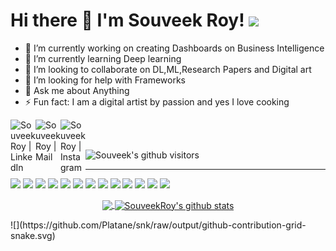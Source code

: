<h1> Hi there 👋 I'm Souveek Roy! <img src="https://media.giphy.com/media/12oufCB0MyZ1Go/giphy.gif" width="50"></h2>

- 🔭 I’m currently working on creating Dashboards on Business Intelligence 
- 🌱 I’m currently learning Deep learning 
- 👯 I’m looking to collaborate on DL,ML,Research Papers and Digital art
- 🤔 I’m looking for help with Frameworks
- 💬 Ask me about Anything
- ⚡ Fun fact: I am a digital artist by passion and yes I love cooking



[<img align="left" alt="Souveek Roy | LinkedIn" width="40px" src="https://img.icons8.com/color/48/000000/linkedin.png" />][linkedin]
[<img align="left" alt="Souveek Roy | Mail" width="40px" src="https://img.icons8.com/fluent/48/000000/gmail.png" />][Mail]
[<img align="left" alt="Souveek Roy | Instagram" width="40px" src="https://img.icons8.com/fluent/48/000000/instagram-new.png" />][Instagram]





<br />
<!--### Languages and Tools:
<img align="left" alt="Visual Studio Code" width="26px" src="https://img.icons8.com/fluent/48/000000/visual-studio-code-2019.png" />
<img align="left" alt="SQL" width="26px" src="https://raw.githubusercontent.com/github/explore/80688e429a7d4ef2fca1e82350fe8e3517d3494d/topics/sql/sql.png" />
<img align="left" alt="MySQL" width="26px" src="https://raw.githubusercontent.com/github/explore/80688e429a7d4ef2fca1e82350fe8e3517d3494d/topics/mysql/mysql.png" />
<img align="left" alt="MongoDB" width="26px" src="https://img.icons8.com/color/48/000000/mongodb.png" />
<img align="left" alt="Git" width="26px" src="https://raw.githubusercontent.com/github/explore/80688e429a7d4ef2fca1e82350fe8e3517d3494d/topics/git/git.png" />
<img align="left" alt="GitHub" width="26px" src="https://raw.githubusercontent.com/github/explore/78df643247d429f6cc873026c0622819ad797942/topics/github/github.png" />
<img align="left" alt="HTML5" width="26px" src="https://raw.githubusercontent.com/github/explore/80688e429a7d4ef2fca1e82350fe8e3517d3494d/topics/terminal/terminal.png" />
<br />
<br />
-->

<BR>
  
<p>
    <img class="center" alt="Souveek's github visitors" src="https://visitor-badge.laobi.icu/badge?page_id=SouveekRoy.SouveekRoy"/>
</p>
  
  
  -------------------------------------------------------------------------------------------------------------------------------------------------------------------------------
  
![](https://img.shields.io/badge/OS-Windows-informational?style=flat&logo=windows&logoColor=white&color=2bbc8a)
![](https://img.shields.io/badge/Code-Python-informational?style=flat&logo=python&logoColor=white&color=2bbc8a)
![](https://img.shields.io/badge/Code-C++-informational?style=flat&logo=c++&logoColor=white&color=2bbc8a)
![](https://img.shields.io/badge/Code-HTML-5-informational?style=flat&logo=html5&logoColor=white&color=2bbc8a)
![](https://img.shields.io/badge/Editor-VSCode-informational?style=flat&logo=vs&logoColor=white&color=2bbc8a)
![](https://img.shields.io/badge/Editor-Pycharm-informational?style=flat&logo=pycharm&logoColor=white&color=2bbc8a)
![](https://img.shields.io/badge/Editor-JupyterNB-informational?style=flat&logo=jupyter&logoColor=white&color=2bbc8a)
![](https://img.shields.io/badge/Tools-Sklearn-informational?style=flat&logo=scikit-learn&logoColor=white&color=2bbc8a)
![](https://img.shields.io/badge/Tools-Pytorch-informational?style=flat&logo=pytorch&logoColor=white&color=2bbc8a)
![](https://img.shields.io/badge/Tools-Tensorflow-informational?style=flat&logo=tensorflow&logoColor=white&color=2bbc8a)
![](https://img.shields.io/badge/Tools-Streamlit-informational?style=flat&logo=streamlit&logoColor=white&color=2bbc8a)
![](https://img.shields.io/badge/Tools-NLTK-informational?style=flat&logo=nltk&logoColor=white&color=2bbc8a)
![](https://img.shields.io/badge/Shell-GitBash-informational?style=flat&logo=git&logoColor=white&color=2bbc8a)
  
<p align="center">
<a href="https://github.com/SouveekRoy">
  <img align="center" src="https://github-readme-stats.vercel.app/api/top-langs/?username=SouveekRoy&theme=dark&layout=compact&exclude_repo=IoT-Libraries,Hackerrank-Codes" />
  <img align="center" src="https://github-readme-stats.vercel.app/api?username=SouveekRoy&show_icons=true&theme=dark&count_private=true&icon_color=439975&text_color=6e6e6e" alt="SouveekRoy's github stats"/>
</a></p>
![](https://github.com/Platane/snk/raw/output/github-contribution-grid-snake.svg)
<br>
  
<!--🌟 From [Souveek Roy](https://github.com/SouveekRoy)-->
[linkedin]: https://www.linkedin.com/in/souveek-roy-9a07a4147/
[Mail]: https://mail.google.com/mail/u/0/?view=cm&fs=1&to=souveekroy14@gmail.com.com&su=SUBJECT&body=BODY&tf=1
[Instagram]: https://www.instagram.com/souveek.roy/
  
  



